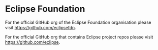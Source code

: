 # Eclipse Foundation

For the official GitHub org of the Eclipse Foundation organisation please visit https://github.com/eclipsefdn.

For the official GitHub org that contains Eclipse project repos please visit https://github.com/eclipse.
